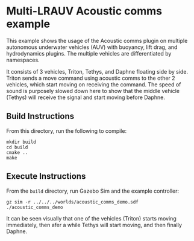 # Multi-LRAUV Acoustic comms example

This example shows the usage of the Acoustic comms plugin on
multiple autonomous underwater vehicles (AUV) with buoyancy, lift drag, and
hydrodynamics plugins. The multiple vehicles are differentiated by namespaces.

It consists of 3 vehicles,
Triton, Tethys, and Daphne floating side by side. Triton sends
a move command using acoustic comms to the other 2 vehicles,
which start moving on receiving the command. The speed of sound
is purposely slowed down here to show that the middle vehicle (Tethys)
will receive the signal and start moving before Daphne.

## Build Instructions

From this directory, run the following to compile:

    mkdir build
    cd build
    cmake ..
    make

## Execute Instructions

From the `build` directory, run Gazebo Sim and the example controller:

    gz sim -r ../../../worlds/acoustic_comms_demo.sdf
    ./acoustic_comms_demo

It can be seen visually that one of the vehicles (Triton) starts moving
immediately, then afer a while Tethys will start moving, and then finally Daphne.
